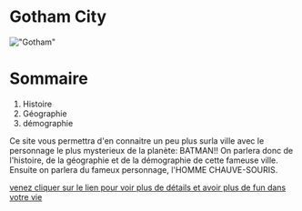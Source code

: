 # Gotham City
!["Gotham"](https://www.batman-legend.com/wp-content/uploads/2019/05/Gotham-784x490.png)

# Sommaire

1. Histoire
2. Géographie
3. démographie

Ce site vous permettra d'en connaitre un peu plus surla ville avec le personnage le plus mysterieux de la planète: BATMAN!!
On parlera donc de l'histoire, de la géographie et de la démographie de cette fameuse ville.
Ensuite on parlera du fameux personnage, l'HOMME CHAUVE-SOURIS.



[venez cliquer sur le lien pour voir plus de détails et avoir plus de fun dans votre vie](https://abdulrahman92c.github.io/projet_gotham/)